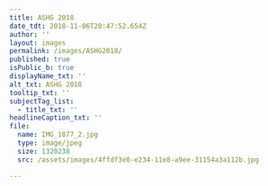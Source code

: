 ```yaml
---
title: ASHG 2018
date_tdt: 2018-11-06T20:47:52.654Z
author: ''
layout: images
permalink: /images/ASHG2018/
published: true
isPublic_b: true
displayName_txt: ''
alt_txt: ASHG 2018
tooltip_txt: ''
subjectTag_list:
  - title_txt: ''
headlineCaption_txt: ''
file:
  name: IMG_1877_2.jpg
  type: image/jpeg
  size: 1320238
  src: /assets/images/4ffdf3e0-e234-11e8-a9ee-31154a3a112b.jpg

---
```



